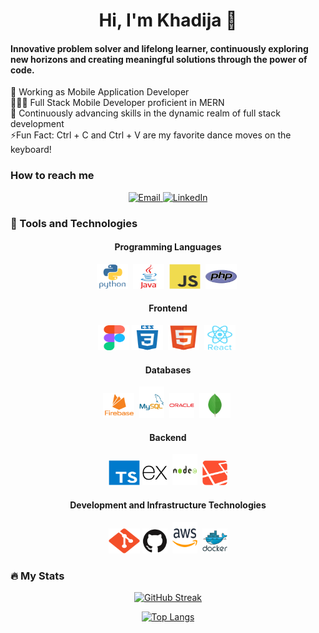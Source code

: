 <h1 align="center">Hi, I'm Khadija 👋</h1>

<h4>Innovative problem solver and lifelong learner, continuously exploring new horizons and creating meaningful solutions through the power of code.</h4>

:telescope: Working as Mobile Application Developer <br>
👨🏽‍💻 Full Stack Mobile Developer proficient in MERN <br>
🌱 Continuously advancing skills in the dynamic realm of full stack development <br>
⚡Fun Fact: Ctrl + C and Ctrl + V are my favorite dance moves on the keyboard! <br>

<h3>How to reach me</h2>

<div align="center">
  <a href="mailto:khadijatuzehra@gmail.com">
  <img src="https://img.shields.io/badge/Gmail-D14836?style=for-the-badge&logo=gmail&logoColor=white" alt="Email" />
</a>


<a href="https://www.linkedin.com/in/khadija-tuz-zehra/">
    <img src="https://img.shields.io/badge/LinkedIn-blue?style=for-the-badge&logo=linkedin&logoColor=white" alt="LinkedIn"/>
</a>
</div>
  
 <h3>🔧 Tools and Technologies </h2>
  <div align="center">
    <h4>Programming Languages</h4>
  <img src="https://github.com/devicons/devicon/blob/master/icons/python/python-original-wordmark.svg" title="Python" alt="Python"
width="50" height="40"/>&nbsp;
      <img src="https://github.com/devicons/devicon/blob/master/icons/java/java-original-wordmark.svg" title="Java" alt="Java" width="50" height="40"/>&nbsp;
      <img src="https://github.com/devicons/devicon/blob/master/icons/javascript/javascript-original.svg" title="JavaScript" alt="JavaScript" width="50" height="40"/>&nbsp;
        <img src="https://github.com/devicons/devicon/blob/master/icons/php/php-original.svg" title="PHP" alt="PHP" width="50" height="40"/>&nbsp;
    <br>
        <h4>Frontend</h4>
       <img src="https://github.com/devicons/devicon/blob/master/icons/figma/figma-original.svg" title="Figma" **alt="Figma" width="50" height="40"/>
  <img src="https://github.com/devicons/devicon/blob/master/icons/css3/css3-plain-wordmark.svg"  title="CSS3" alt="CSS" width="50" height="40"/>&nbsp;
  <img src="https://github.com/devicons/devicon/blob/master/icons/html5/html5-original.svg" title="HTML5" alt="HTML" width="50" height="40"/>&nbsp;
      <img src="https://github.com/devicons/devicon/blob/master/icons/react/react-original-wordmark.svg" title="React" alt="React" width="50" height="40"/>&nbsp;
    <br>
    <h4>Databases</h4>
  <img src="https://github.com/devicons/devicon/blob/master/icons/firebase/firebase-plain-wordmark.svg" title="Firebase" alt="Firebase" width="50" height="40"/>&nbsp;
  <img src="https://github.com/devicons/devicon/blob/master/icons/mysql/mysql-original-wordmark.svg" title="MySQL"  alt="MySQL" width="40" height="50"/>&nbsp;
  <img src="https://github.com/devicons/devicon/blob/master/icons/oracle/oracle-original.svg" title="Oracle" **alt="Oracle" width="40" width="50" height="40"/>&nbsp;
  <img src="https://github.com/devicons/devicon/blob/master/icons/mongodb/mongodb-original.svg" title="MongoDB" **alt="MongoDB" width="50" width="40" height="40"/>&nbsp;
    <br>
        <h4>Backend</h4>
      <img src="https://github.com/devicons/devicon/blob/master/icons/typescript/typescript-original.svg" title="Typescript" **alt="Typescript" width="50" height="40"/>
      <img src="https://github.com/devicons/devicon/blob/master/icons/express/express-original.svg" title="Express" **alt="Express" width="40" width="50" height="40"/>&nbsp;
  <img src="https://github.com/devicons/devicon/blob/master/icons/nodejs/nodejs-original-wordmark.svg" title="NodeJS" alt="NodeJS" width="40" height="50"/>&nbsp;
  <img src="https://github.com/devicons/devicon/blob/master/icons/laravel/laravel-plain.svg" title="Laravel" **alt="Laravel" width="40" height="40"/>
      <h4>Development and Infrastructure Technologies</h4>
      <img src="https://github.com/devicons/devicon/blob/master/icons/git/git-original.svg" title="Git" **alt="Git" width="50" height="40"/>
      <img src="https://github.com/devicons/devicon/blob/master/icons/github/github-original.svg" title="Github" **alt="Github" width="40" width="50" height="40"/>&nbsp;
  <img src="https://github.com/devicons/devicon/blob/master/icons/amazonwebservices/amazonwebservices-original-wordmark.svg" title="AWS" alt="AWS" width="40" height="50"/>&nbsp;
  <img src="https://github.com/devicons/devicon/blob/master/icons/docker/docker-original-wordmark.svg" title="Docker" **alt="Docker" width="40" height="40"/>
 </div>
 
 ### :fire: My Stats
<div align="center">
  
[![GitHub Streak](https://github-readme-streak-stats.herokuapp.com/?user=khadijatuzzehra&theme=dark&background=000000)](https://git.io/streak-stats)
 
[![Top Langs](https://github-readme-stats.vercel.app/api/top-langs/?username=khadijatuzzehra&layout=donut&theme=dark&background=000000)](https://github.com/khadijatuzzehra/github-readme-stats)
 

 <!--START_SECTION:waka-->
<!--END_SECTION:waka-->
 
</div>

